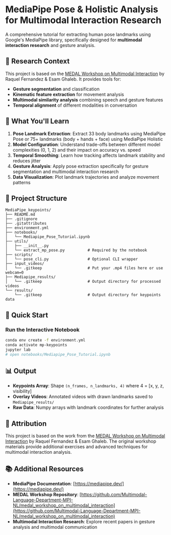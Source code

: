 # MediaPipe Pose & Holistic Analysis for Multimodal Interaction Research

A comprehensive tutorial for extracting human pose landmarks using Google's MediaPipe library, specifically designed for **multimodal interaction research** and gesture analysis.

## 🔬 Research Context

This project is based on the [MEDAL Workshop on Multimodal Interaction](https://github.com/Multimodal-Language-Department-MPI-NL/medal_workshop_on_multimodal_interaction/tree/main) by Raquel Fernandez & Esam Ghaleb. It provides tools for:

- **Gesture segmentation** and classification
- **Kinematic feature extraction** for movement analysis  
- **Multimodal similarity analysis** combining speech and gesture features
- **Temporal alignment** of different modalities in conversation

## 🎯 What You'll Learn

1. **Pose Landmark Extraction**: Extract 33 body landmarks using MediaPipe Pose or 75+ landmarks (body + hands + face) using MediaPipe Holistic
2. **Model Configuration**: Understand trade-offs between different model complexities (0, 1, 2) and their impact on accuracy vs. speed
3. **Temporal Smoothing**: Learn how tracking affects landmark stability and reduces jitter
4. **Gesture Analysis**: Apply pose extraction specifically for gesture segmentation and multimodal interaction research
5. **Data Visualization**: Plot landmark trajectories and analyze movement patterns

## 📁 Project Structure

```
MediaPipe_keypoints/
├── README.md
├── .gitignore
├── .gitattributes
├── environment.yml
├── notebooks/
│   └── Mediapipe_Pose_Tutorial.ipynb
├── utils/
│   ├── __init__.py
│   └── extract_mp_pose.py          # Required by the notebook
├── scripts/
│   └── pose_cli.py                 # Optional CLI wrapper
├── input_videos/
│   └── .gitkeep                    # Put your .mp4 files here or use webcam=0
├── Mediapipe_results/
│   └── .gitkeep                    # Output directory for processed videos
└── results/
    └── .gitkeep                    # Output directory for keypoints data
```

## 🚀 Quick Start

### Run the Interactive Notebook
```bash
conda env create -f environment.yml
conda activate mp-keypoints
jupyter lab
# open notebooks/Mediapipe_Pose_Tutorial.ipynb
```



## 📊 Output

- **Keypoints Array**: Shape `(n_frames, n_landmarks, 4)` where 4 = [x, y, z, visibility]
- **Overlay Videos**: Annotated videos with drawn landmarks saved to `Mediapipe_results/`
- **Raw Data**: Numpy arrays with landmark coordinates for further analysis

## 🔗 Attribution

This project is based on the work from the [MEDAL Workshop on Multimodal Interaction](https://github.com/Multimodal-Language-Department-MPI-NL/medal_workshop_on_multimodal_interaction/tree/main) by Raquel Fernandez & Esam Ghaleb. The original workshop materials provide additional exercises and advanced techniques for multimodal interaction analysis.

## 📚 Additional Resources

- **MediaPipe Documentation**: [https://mediapipe.dev/](https://mediapipe.dev/)
- **MEDAL Workshop Repository**: [https://github.com/Multimodal-Language-Department-MPI-NL/medal_workshop_on_multimodal_interaction](https://github.com/Multimodal-Language-Department-MPI-NL/medal_workshop_on_multimodal_interaction)
- **Multimodal Interaction Research**: Explore recent papers in gesture analysis and multimodal communication
